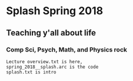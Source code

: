 
#  Splash Spring 2018
## Teaching y'all about life
### Comp Sci, Psych, Math, and Physics rock

    Lecture overview.txt is here,
    spring_2018__splash.arc is the code
    splash.txt is intro

